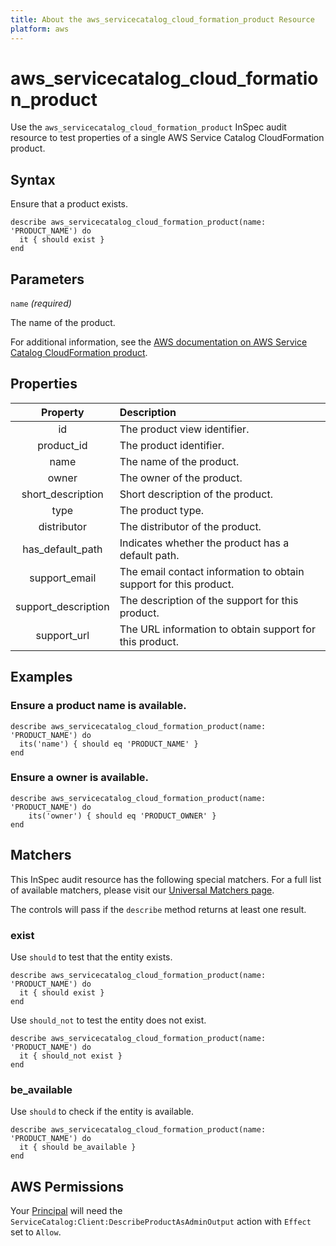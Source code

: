 ```yaml
---
title: About the aws_servicecatalog_cloud_formation_product Resource
platform: aws
---
```


# aws\_servicecatalog\_cloud\_formation\_product

Use the `aws_servicecatalog_cloud_formation_product` InSpec audit resource to test properties of a single AWS Service Catalog CloudFormation product.

## Syntax

Ensure that a product exists.

    describe aws_servicecatalog_cloud_formation_product(name: 'PRODUCT_NAME') do
      it { should exist }
    end

## Parameters

`name` _(required)_

The name of the product. 

For additional information, see the [AWS documentation on AWS Service Catalog CloudFormation product](https://docs.aws.amazon.com/AWSCloudFormation/latest/UserGuide/aws-resource-servicecatalog-cloudformationproduct.html).

## Properties

| Property | Description |
| :---: | :--- |
| id | The product view identifier. |
| product_id | The product identifier. |
| name | The name of the product. |
| owner | The owner of the product. |
| short_description | Short description of the product. |
| type | The product type. |
| distributor | The distributor of the product. |
| has_default_path | Indicates whether the product has a default path. |
| support_email | The email contact information to obtain support for this product. |
| support_description | The description of the support for this product. |
| support_url | The URL information to obtain support for this product. |

## Examples

### Ensure a product name is available.

    describe aws_servicecatalog_cloud_formation_product(name: 'PRODUCT_NAME') do
      its('name') { should eq 'PRODUCT_NAME' }
    end

### Ensure a owner is available.

    describe aws_servicecatalog_cloud_formation_product(name: 'PRODUCT_NAME') do
        its('owner') { should eq 'PRODUCT_OWNER' }
    end

## Matchers

This InSpec audit resource has the following special matchers. For a full list of available matchers, please visit our [Universal Matchers page](https://www.inspec.io/docs/reference/matchers/).

The controls will pass if the `describe` method returns at least one result.

### exist

Use `should` to test that the entity exists.

    describe aws_servicecatalog_cloud_formation_product(name: 'PRODUCT_NAME') do
      it { should exist }
    end

Use `should_not` to test the entity does not exist.

    describe aws_servicecatalog_cloud_formation_product(name: 'PRODUCT_NAME') do
      it { should_not exist }
    end

### be_available

Use `should` to check if the entity is available.

    describe aws_servicecatalog_cloud_formation_product(name: 'PRODUCT_NAME') do
      it { should be_available }
    end

## AWS Permissions

Your [Principal](https://docs.aws.amazon.com/IAM/latest/UserGuide/intro-structure.html#intro-structure-principal) will need the `ServiceCatalog:Client:DescribeProductAsAdminOutput` action with `Effect` set to `Allow`.
